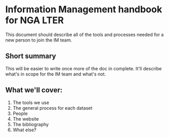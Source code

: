 # Information Management handbook for NGA LTER

This document should describe all of the tools and processes needed for a new person to join the IM team. 

## Short summary

This will be easier to write once more of the doc in complete. It'll describe what's in scope for the IM team and what's not. 

## What we'll cover:
1. The tools we use
2. The general process for each dataset
3. People
4. The website
5. The bibliography
6. What else?
